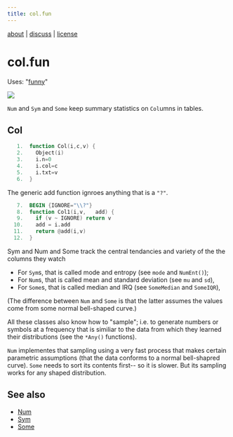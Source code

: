 ```yaml
---
title: col.fun
---
```


 [about](/fun/ABOUT) |   [discuss](http://github.com/timm/fun/issues) | [license](/fun/LICENSE)<br>



# col.fun
Uses:  "[funny](funny)"<br>

<img src="http://yuml.me/diagram/plain;dir:lr/class/[Col|n = 0; col; txt|Col1()]^-[Num|mu = 0; sd = 0|NumAny()],[Col]^-[Sym|mode|NumEnt();SymAny()],[Col]^-[Some||SomeMedian()|SomeIQR()|SomeAny()]">

`Num` and `Sym` and `Some` keep summary statistics on `Col`umns in tables. 

## Col

```awk
   1.  function Col(i,c,v) { 
   2.    Object(i)   
   3.    i.n=0
   4.    i.col=c
   5.    i.txt=v 
   6.  } 
```

The generic add function ignroes anything that is a `"?"`. 

```awk
   7.  BEGIN {IGNORE="\\?"}
   8.  function Col1(i,v,   add) {
   9.    if (v ~ IGNORE) return v
  10.    add = i.add
  11.    return @add(i,v)
  12.  } 
```

Sym and Num and Some track the central tendancies and variety  of the the columns they watch

- For `Sym`s, that is called mode and entropy (see `mode` and `NumEnt()`);
- For `Num`s, that is called mean and standard deviation (see `mu` and `sd`),
- For `Some`s, that is called median and IRQ (see `SomeMedian` and `SomeIQR`),

(The difference between `Num` and `Some` is that the latter assumes the values come from
some normal bell-shaped curve.)

All these classes also know  how to "sample"; i.e. to generate
numbers or symbols at a frequency that is similiar to the data from
which they learned their distributions (see the `*Any()` functions).

`Num` implementes that sampling using a very fast process that makes
certain parametric assumptions (that the data conforms to a normal
bell-shapred curve).
 `Some` needs to sort its
contents first-- so it is slower. But its sampling works for any
shaped distribution.

## See also

- [Num](num)
- [Sym](sym)
- [Some](some)
